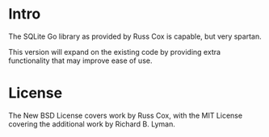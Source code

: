 Intro
=====

The SQLite Go library as provided by Russ Cox is capable, but very spartan.

This version will expand on the existing code by providing extra functionality that may improve ease of use.

License
=======

The New BSD License covers work by Russ Cox, with the MIT License covering the additional work by Richard B. Lyman.
